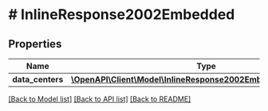 # # InlineResponse2002Embedded

## Properties

Name | Type | Description | Notes
------------ | ------------- | ------------- | -------------
**data_centers** | [**\OpenAPI\Client\Model\InlineResponse2002EmbeddedDataCenters[]**](InlineResponse2002EmbeddedDataCenters.md) |  | 

[[Back to Model list]](../../README.md#documentation-for-models) [[Back to API list]](../../README.md#documentation-for-api-endpoints) [[Back to README]](../../README.md)


